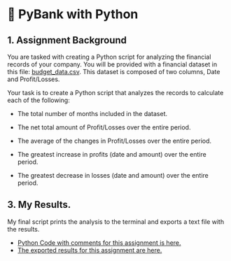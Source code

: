 # 🏦	 PyBank with Python

## 1. Assignment Background

You are tasked with creating a Python script for analyzing the financial records of your company. 
You will be provided with a financial dataset in this file: [budget_data.csv](/PyBank/DataFolder/budget_data.csv). This dataset is composed of two columns, Date and Profit/Losses. 

Your task is to create a Python script that analyzes the records to calculate each of the following:

* The total number of months included in the dataset.

* The net total amount of Profit/Losses over the entire period.

* The average of the changes in Profit/Losses over the entire period.

* The greatest increase in profits (date and amount) over the entire period.

* The greatest decrease in losses (date and amount) over the entire period.


## 3. My Results.

My final script prints the analysis to the terminal and exports a text file with the results.
* [Python Code with comments for this assignment is here.](/PyBank/main.ipynb)
* [The exported results for this assignment are here.](/Output/pybank_analysis.txt) 


